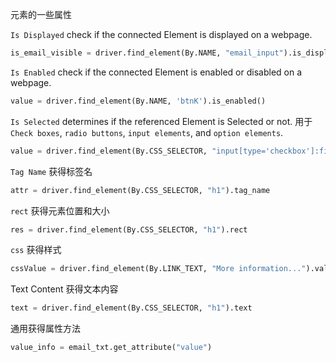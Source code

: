 元素的一些属性

`Is Displayed`
check if the connected Element is displayed on a webpage.

```python
is_email_visible = driver.find_element(By.NAME, "email_input").is_displayed()
```

`Is Enabled`
check if the connected Element is enabled or disabled on a webpage. 
```python
value = driver.find_element(By.NAME, 'btnK').is_enabled()
```

`Is Selected`
determines if the referenced Element is Selected or not. 用于`Check boxes`, `radio buttons`, `input elements`, and `option elements`.

```python
value = driver.find_element(By.CSS_SELECTOR, "input[type='checkbox']:first-of-type").is_selected()
```

`Tag Name`
获得标签名
```python
attr = driver.find_element(By.CSS_SELECTOR, "h1").tag_name
```

`rect`
获得元素位置和大小
```python
res = driver.find_element(By.CSS_SELECTOR, "h1").rect
```


`css`
获得样式
```python
cssValue = driver.find_element(By.LINK_TEXT, "More information...").value_of_css_property('color')
```

Text Content
获得文本内容
```python
text = driver.find_element(By.CSS_SELECTOR, "h1").text
```


通用获得属性方法

```python
value_info = email_txt.get_attribute("value")
```
